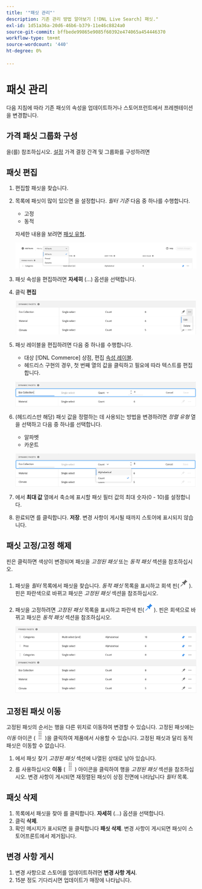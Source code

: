 ```yaml
---
title: '"패싯 관리"'
description: 기존 관리 방법 알아보기 [!DNL Live Search] 패싯."
exl-id: 1d51a36a-20d6-46b6-b379-11e46c8824a0
source-git-commit: bffbede99865e9085f60392e474065a454446370
workflow-type: tm+mt
source-wordcount: '440'
ht-degree: 0%

---
```


# 패싯 관리

다음 지침에 따라 기존 패싯의 속성을 업데이트하거나 스토어프런트에서 프레젠테이션을 변경합니다.

## 가격 패싯 그룹화 구성

을(를) 참조하십시오. [설정](settings.md) 가격 결정 간격 및 그룹화를 구성하려면

## 패싯 편집

1. 편집할 패싯을 찾습니다.
1. 목록에 패싯이 많이 있으면 을 설정합니다. *필터 기준* 다음 중 하나를 수행합니다.

   * 고정
   * 동적

   자세한 내용을 보려면 [패싯 유형](facets-type.md).

   ![필터 패싯](assets/facets-filter-by-cropped.png)

1. 패싯 속성을 편집하려면 **자세히** (...) 옵션을 선택합니다.
1. 클릭 **편집**

   ![편집 옵션](assets/facet-edit-menu.png)

1. 패싯 레이블을 편집하려면 다음 중 하나를 수행합니다.

   * 대상 [!DNL Commerce] 상점, 편집 [속성 레이블](https://docs.magento.com/user-guide/stores/attributes-product.html).
   * 헤드리스 구현의 경우, 첫 번째 열의 값을 클릭하고 필요에 따라 텍스트를 편집합니다.

   ![레이블 편집](assets/facet-edit-label.png)

1. (헤드리스만 해당) 패싯 값을 정렬하는 데 사용되는 방법을 변경하려면 *정렬 유형* 열을 선택하고 다음 중 하나를 선택합니다.

   * 알파벳
   * 카운트

   ![편집 카운트](assets/facets-edit-count.png)

1. 에서 **최대 값** 열에서 축소에 표시할 패싯 필터 값의 최대 숫자(0 - 10)를 설정합니다.
1. 완료되면 를 클릭합니다. **저장**.
변경 사항이 게시될 때까지 스토어에 표시되지 않습니다.

## 패싯 고정/고정 해제

핀은 클릭하면 색상이 변경되며 패싯을 *고정된 패싯* 또는 *동적 패싯* 섹션을 참조하십시오.

1. 패싯을 *필터* 목록에서 패싯을 찾습니다. *동적 패싯* 목록을 표시하고 회색 핀(![핀 선택기](assets/btn-pin-gray.png)).
핀은 파란색으로 바뀌고 패싯은 *고정된 패싯* 섹션을 참조하십시오.
1. 패싯을 고정하려면 *고정된 패싯* 목록을 표시하고 파란색 핀(![핀 선택기](assets/btn-pin-blue.png)).
핀은 회색으로 바뀌고 패싯은 *동적 패싯* 섹션을 참조하십시오.

   ![고정 및 동적 패싯](assets/facets-pinned-unpinned.png)

## 고정된 패싯 이동

고정된 패싯의 순서는 행을 다른 위치로 이동하여 변경할 수 있습니다. 고정된 패싯에는 *이동* 아이콘 (![이동 선택기](assets/btn-move.png))을 클릭하여 제품에서 사용할 수 있습니다. 고정된 패싯과 달리 동적 패싯은 이동할 수 없습니다.

1. 에서 패싯 찾기 *고정된 패싯* 섹션에 나열된 상태로 남아 있습니다.
1. 를 사용하십시오 **이동** (![이동 선택기](assets/btn-move.png)) 아이콘을 클릭하여 행을 *고정된 패싯* 섹션을 참조하십시오.
변경 사항이 게시되면 재정렬된 패싯이 상점 전면에 나타납니다 *필터* 목록.

## 패싯 삭제

1. 목록에서 패싯을 찾아 를 클릭합니다. **자세히** (...) 옵션을 선택합니다.
1. 클릭 **삭제**.
1. 확인 메시지가 표시되면 을 클릭합니다 **패싯 삭제**.
변경 사항이 게시되면 패싯이 스토어프론트에서 제거됩니다.

## 변경 사항 게시

1. 변경 사항으로 스토어를 업데이트하려면 **변경 사항 게시**.
1. 15분 정도 기다리시면 업데이트가 매장에 나타납니다.
